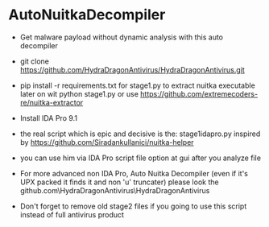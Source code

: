 # AutoNuitkaDecompiler
- Get malware payload without dynamic analysis with this auto decompiler

- git clone https://github.com/HydraDragonAntivirus/HydraDragonAntivirus.git
- pip install -r requirements.txt for stage1.py to extract nuitka executable later on wit python stage1.py or use https://github.com/extremecoders-re/nuitka-extractor
- Install IDA Pro 9.1
- the real script which is epic and decisive is the: stage1idapro.py inspired by https://github.com/Siradankullanici/nuitka-helper
- you can use him via IDA Pro script file option at gui after you analyze file
- For more advanced non IDA Pro, Auto Nuitka Decompiler (even if it's UPX packed it finds it and non 'u' truncater) please look the github.com\HydraDragonAntivirus\HydraDragonAntivirus
- Don't forget to remove old stage2 files if you going to use this script instead of full antivirus product
